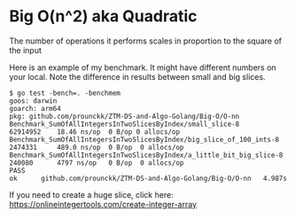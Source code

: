 # Big O(n^2) aka Quadratic

The number of operations it performs scales in proportion to the square of the input

Here is an example of my benchmark. It might have different numbers on your local. Note the difference in results between small and big slices. 
```
$ go test -bench=. -benchmem
goos: darwin
goarch: arm64
pkg: github.com/prounckk/ZTM-DS-and-Algo-Golang/Big-O/O-nn
Benchmark_SumOfAllIntegersInTwoSlicesByIndex/small_slice-8              62914952    18.46 ns/op  0 B/op 0 allocs/op
Benchmark_SumOfAllIntegersInTwoSlicesByIndex/big_slice_of_100_ints-8    2474331     489.0 ns/op  0 B/op  0 allocs/op
Benchmark_SumOfAllIntegersInTwoSlicesByIndex/a_little_bit_big_slice-8   240080      4797 ns/op   0 B/op  0 allocs/op
PASS
ok      github.com/prounckk/ZTM-DS-and-Algo-Golang/Big-O/O-nn   4.987s
```


If you need to create a huge slice, click here: https://onlineintegertools.com/create-integer-array